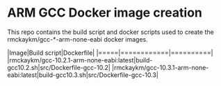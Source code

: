 # ARM GCC Docker image creation #

This repo contains the build script and docker scripts used to create the rmckaykm/gcc-*-arm-none-eabi docker images.

|Image|Build script|Dockerfile|
|=====|============|==========|
|rmckaykm/gcc-10.2.1-arm-none-eabi:latest|build-gcc10.2.sh|src/Dockerfile-gcc-10.2|
|rmckaykm/gcc-10.3.1-arm-none-eabi:latest|build-gcc10.3.sh|src/Dockerfile-gcc-10.3|

